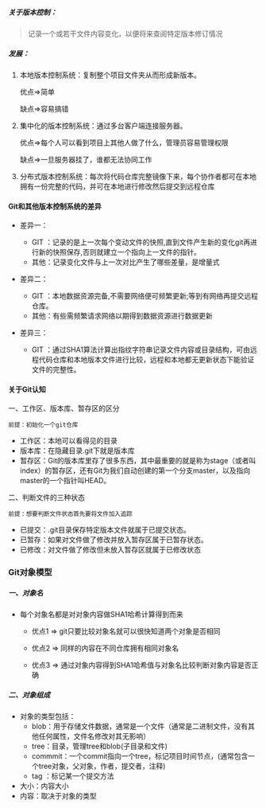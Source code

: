 ##### 关于版本控制：
>    记录一个或若干文件内容变化，以便将来查阅特定版本修订情况

##### 发展：
1. 本地版本控制系统：复制整个项目文件夹从而形成新版本。


    优点=>简单

    缺点=>容易搞错
    
2. 集中化的版本控制系统：通过多台客户端连接服务器。


    优点=>每个人可以看到项目上其他人做了什么，管理员容易管理权限

    缺点=>一旦服务器挂了，谁都无法协同工作

3. 分布式版本控制系统：每次将代码仓库完整镜像下来，每个协作者都可在本地拥有一份完整的代码，并可在本地进行修改然后提交到远程仓库


#### Git和其他版本控制系统的差异

- 差异一：
    - GIT ：记录的是上一次每个变动文件的快照,直到文件产生新的变化git再进行新的快照保存,否则就建立一个指向上一文件的指针。
    - 其他：记录变化文件与上一次对比产生了哪些差量，是增量式


- 差异二：
    - GIT ：本地数据资源完备,不需要网络便可频繁更新;等到有网络再提交远程仓库。
    - 其他：有些需频繁请求网络以期得到数据资源进行数据更新


- 差异三：
    - GIT ：通过SHA1算法计算出指纹字符串记录文件内容或目录结构，可由远程代码仓库和本地版本文件进行比较，远程和本地都无更新状态下能验证文件的完整性。


#### 关于Git认知





一、工作区、版本库、暂存区的区分

	前提：初始化一个git仓库

-  工作区：本地可以看得见的目录
-  版本库：在隐藏目录.git下就是版本库
-  暂存区：Git的版本库里存了很多东西，其中最重要的就是称为stage（或者叫index）的暂存区，还有Git为我们自动创建的第一个分支master，以及指向master的一个指针叫HEAD。

二、判断文件的三种状态

	前提：想要判断文件状态首先要将文件加入追踪
  
- 已提交：.git目录保存特定版本文件就属于已提交状态。
- 已暂存：如果对文件做了修改并放入暂存区属于已暂存状态。
- 已修改：对文件做了修改但未放入暂存区就属于已修改状态

### Git对象模型

##### 一、对象名

- 每个对象名都是对对象内容做SHA1哈希计算得到而来

	- 优点1 => git只要比较对象名就可以很快知道两个对象是否相同
	
	- 优点2 => 同样的内容在不同仓库拥有相同对象名
	
	- 优点3 => 通过对象内容得到SHA1哈希值与对象名比较判断对象内容是否正确

##### 二、对象组成

- 对象的类型包括：
	- blob：用于存储文件数据，通常是一个文件（通常是二进制文件，没有其他任何属性，文件名修改对其无影响）
	- tree：目录，管理tree和blob(子目录和文件)
	- commmit：一个commit指向一个tree，标记项目时间节点，(通常包含一个tree对象，父对象，作者，提交者，注释)
	- tag ：标记某一个提交方法
- 大小：内容大小
- 内容：取决于对象的类型


